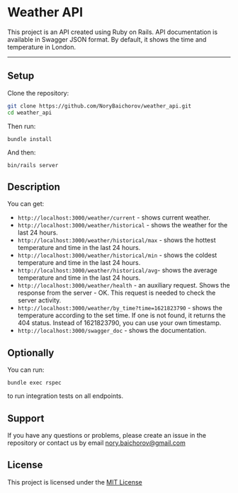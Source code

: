 # Weather API

This project is an API created using Ruby on Rails. API documentation is available in Swagger JSON format. By default, it shows the time and temperature in London.
***

## Setup

Clone the repository:

``` bash
git clone https://github.com/NoryBaichorov/weather_api.git
cd weather_api
```

Then run:

```
bundle install
```

And then:

```
bin/rails server
```

## Description

You can get:
* `http://localhost:3000/weather/current` - shows current weather.
* `http://localhost:3000/weather/historical` - shows the weather for the last 24 hours.
* `http://localhost:3000/weather/historical/max` - shows the hottest temperature and time in the last 24 hours.
* `http://localhost:3000/weather/historical/min` - shows the coldest temperature and time in the last 24 hours.
* `http://localhost:3000/weather/historical/avg`- shows the average temperature and time in the last 24 hours.
* `http://localhost:3000/weather/health` - an auxiliary request. Shows the response from the server - OK. This request is needed to check the server activity.
* `http://localhost:3000/weather/by_time?time=1621823790` - shows the temperature according to the set time. If one is not found, it returns the 404 status. Instead of 1621823790, you can use your own timestamp.
* `http://localhost:3000/swagger_doc` - shows the documentation.

## Optionally
You can run:

```
bundle exec rspec
```

to run integration tests on all endpoints.

## Support
If you have any questions or problems, please create an issue in the repository or contact us by email <nory.baichorov@gmail.com>

## License

This project is licensed under the [MIT License](https://gem-chat.hf.space/LICENSE)
